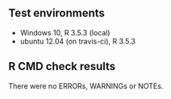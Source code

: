## Test environments
* Windows 10, R 3.5.3 (local)
* ubuntu 12.04 (on travis-ci), R 3.5.3

## R CMD check results
There were no ERRORs, WARNINGs or NOTEs.
